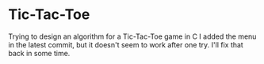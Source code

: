 # Tic-Tac-Toe
Trying to design an algorithm for a Tic-Tac-Toe game in C
I added the menu in the latest commit, but it doesn't seem to work after one try. I'll fix that back in some time.
